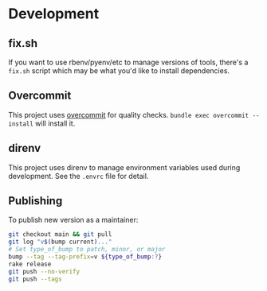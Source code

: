 # Development

## fix.sh

If you want to use rbenv/pyenv/etc to manage versions of tools,
there's a `fix.sh` script which may be what you'd like to install
dependencies.

## Overcommit

This project uses [overcommit](https://github.com/sds/overcommit) for
quality checks.  `bundle exec overcommit --install` will install it.

## direnv

This project uses direnv to manage environment variables used during
development.  See the `.envrc` file for detail.

## Publishing

To publish new version as a maintainer:

```sh
git checkout main && git pull
git log "v$(bump current)..."
# Set type_of_bump to patch, minor, or major
bump --tag --tag-prefix=v ${type_of_bump:?}
rake release
git push --no-verify
git push --tags
```
